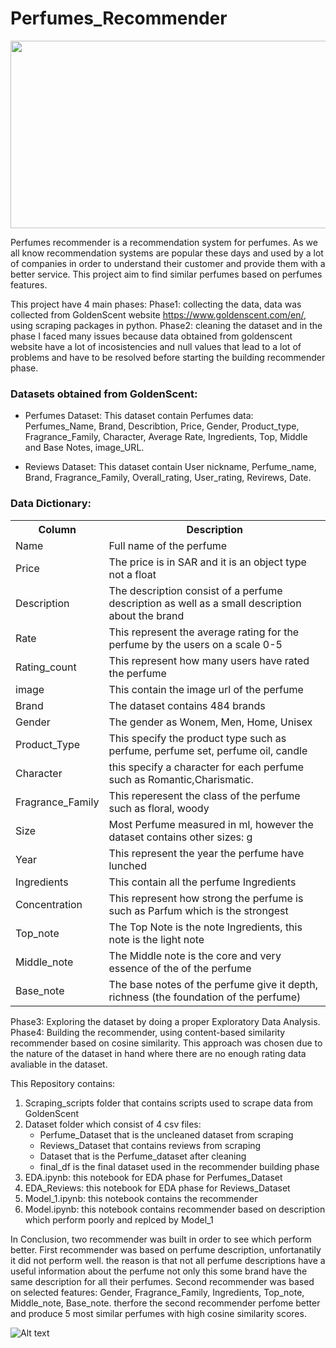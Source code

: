 # Perfumes_Recommender

<img src="https://github.com/rawanalqarni/Perfumes_Recommender/blob/main/images/3.jpg" width="1000" height="300" />

Perfumes recommender is a recommendation system for perfumes. As we all know recommendation systems are popular these days and used by a lot of companies in order to understand their customer and provide them with a better service. This project aim to find similar perfumes based on perfumes features. 

This project have 4 main phases: 
Phase1: collecting the data, data was collected from GoldenScent website https://www.goldenscent.com/en/, using scraping packages in python.
Phase2: cleaning the dataset and in the phase I faced many issues because data obtained from goldenscent website have a lot of incosistencies and null values that lead to a lot of problems and have to be resolved before starting the building recommender phase. 

### Datasets obtained from GoldenScent:
- Perfumes Dataset: 
This dataset contain Perfumes data: Perfumes_Name, Brand, Describtion, Price, Gender, Product_type, Fragrance_Family, Character, Average Rate, Ingredients, Top, Middle and Base Notes, image_URL.

- Reviews Dataset: 
This dataset contain User nickname, Perfume_name, Brand, Fragrance_Family, Overall_rating, User_rating, Revirews, Date. 

### Data Dictionary:
<table>
<tr>
<th> Column </th>
<th> Description </th>
</tr>

<tr>
    <td> Name </td>
    <td> Full name of the perfume </td>
</tr>


<tr>
    <td> Price </td>
    <td> The price is in SAR and it is an object type not a float </td>
</tr>  


<tr>
    <td> Description </td>
    <td> The description consist of a perfume description as well as a small description about the brand </td>
</tr>


<tr>
    <td> Rate </td>
    <td> This represent the average rating for the perfume by the users on a scale 0-5</td>
</tr>


<tr>
    <td> Rating_count </td>
    <td> This represent how many users have rated the perfume </td>
</tr>


<tr>
    <td> image </td>
    <td> This contain the image url of the perfume </td>
</tr>

<tr>
    <td> Brand </td>
    <td> The dataset contains 484 brands </td>
</tr>

<tr>
    <td> Gender </td>
    <td> The gender as Wonem, Men, Home, Unisex </td>
</tr>

<tr>
    <td> Product_Type </td>
    <td> This specify the product type such as perfume, perfume set, perfume oil, candle </td>
</tr>

<tr>
    <td> Character </td>
    <td> this specify a character for each perfume such as Romantic,Charismatic. </td>
</tr>

<tr>
    <td> Fragrance_Family </td>
    <td> This reperesent the class of the perfume such as floral, woody </td>
</tr>

<tr>
    <td> Size </td>
    <td> Most Perfume measured in ml, however the dataset contains other sizes: g </td>
</tr>

<tr>
    <td> Year </td>
    <td> This represent the year the perfume have lunched </td>
</tr>

<tr>
    <td> Ingredients </td>
    <td> This contain all the perfume Ingredients </td>
</tr>

<tr>
    <td> Concentration</td>
    <td> This represent how strong the perfume is such as Parfum which is the strongest </td>
</tr>

<tr>
    <td> Top_note </td>
    <td> The Top Note is the note Ingredients, this note is the light note </td>
</tr>

<tr>
    <td> Middle_note </td>
    <td> The Middle note is the core and very essence of the of the perfume</td>
</tr>

<tr>
    <td> Base_note </td>
    <td> The base notes of the perfume give it depth, richness (the foundation of the perfume)</td>
</tr>

</table>

Phase3: Exploring the dataset by doing a proper Exploratory Data Analysis.
Phase4: Building the recommender, using content-based similarity recommender based on cosine similarity. This approach was chosen due to the nature of the dataset in hand where there are no enough rating data avaliable in the dataset. 

This Repository contains:
1. Scraping_scripts folder that contains scripts used to scrape data from GoldenScent
2. Dataset folder which consist of 4 csv files:
      - Perfume_Dataset that is the uncleaned dataset from scraping 
      - Reviews_Dataset that contains reviews from scraping
      - Dataset that is the Perfume_dataset after cleaning 
      - final_df is the final dataset used in the recommender building phase 
3. EDA.ipynb: this notebook for EDA phase for Perfumes_Dataset 
4. EDA_Reviews: this notebook for EDA phase for Reviews_Dataset 
5. Model_1.ipynb: this notebook contains the recommender 
6. Model.ipynb: this notebook contains recommender based on description which perform poorly and replced by Model_1 


In Conclusion, two recommender was built in order to see which perform better. First recommender was based on perfume description, unfortanatily it did not perform well. the reason is that not all perfume descriptions have a useful information about the perfume not only this some brand have the same description for all their perfumes. Second recommender was based on selected features: Gender, Fragrance_Family, Ingredients, Top_note, Middle_note, Base_note. therfore the second recommender perfome better and produce 5 most similar perfumes with high cosine similarity scores.  

![Alt text](https://github.com/rawanalqarni/Perfumes_Recommender/blob/main/images/image_2.png?raw=true "Title")
